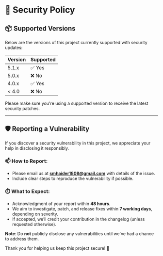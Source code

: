 # 🔐 Security Policy

## 📦 Supported Versions

Below are the versions of this project currently supported with security updates:

| Version | Supported          |
| ------- | ------------------ |
| 5.1.x   | ✅ Yes              |
| 5.0.x   | ❌ No               |
| 4.0.x   | ✅ Yes              |
| < 4.0   | ❌ No               |

Please make sure you're using a supported version to receive the latest security patches.

---

## 🛡️ Reporting a Vulnerability

If you discover a security vulnerability in this project, we appreciate your help in disclosing it responsibly.

### 📫 How to Report:
- Please email us at **smhaider1808@gmail.com** with details of the issue.
- Include clear steps to reproduce the vulnerability if possible.

### ⏱️ What to Expect:
- Acknowledgment of your report within **48 hours**.
- We aim to investigate, patch, and release fixes within **7 working days**, depending on severity.
- If accepted, we’ll credit your contribution in the changelog (unless requested otherwise).

**Note**: Do **not** publicly disclose any vulnerabilities until we've had a chance to address them.

Thank you for helping us keep this project secure! 🙏
